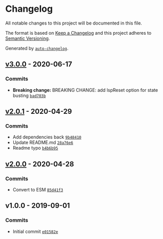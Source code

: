 # Changelog

All notable changes to this project will be documented in this file.

The format is based on [Keep a Changelog](https://keepachangelog.com/en/1.0.0/)
and this project adheres to [Semantic Versioning](https://semver.org/spec/v2.0.0.html).

Generated by [`auto-changelog`](https://github.com/CookPete/auto-changelog).

## [v3.0.0](https://github.com/bcomnes/local-storage-proxy/compare/v2.0.1...v3.0.0) - 2020-06-17

### Commits

- **Breaking change:** BREAKING CHANGE: add lspReset option for state busting [`bad703b`](https://github.com/bcomnes/local-storage-proxy/commit/bad703b7efdf99db62b6bfc1798651b0a3aa8a25)

## [v2.0.1](https://github.com/bcomnes/local-storage-proxy/compare/v2.0.0...v2.0.1) - 2020-04-29

### Commits

- Add dependencies back [`9b48410`](https://github.com/bcomnes/local-storage-proxy/commit/9b484102cd732ac85590413171fb0bc7c035bbac)
- Update README.md [`28a76e6`](https://github.com/bcomnes/local-storage-proxy/commit/28a76e6b0d32d29752d91eb4b444d8187692b188)
- Readme typo [`b4b6b95`](https://github.com/bcomnes/local-storage-proxy/commit/b4b6b950c578e901883e05ed657e50e069781fbd)

## [v2.0.0](https://github.com/bcomnes/local-storage-proxy/compare/v1.0.0...v2.0.0) - 2020-04-28

### Commits

- Convert to ESM [`85d41f3`](https://github.com/bcomnes/local-storage-proxy/commit/85d41f36316004c590c0793d3b813404c4181a47)

## v1.0.0 - 2019-09-01

### Commits

- Initial commit [`e01582e`](https://github.com/bcomnes/local-storage-proxy/commit/e01582e7dce695690c0e9aa9f1c7c2bb4122bd4d)
